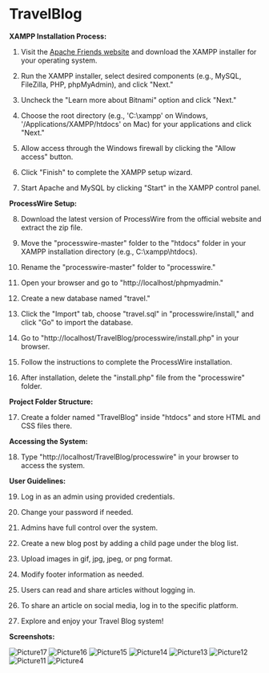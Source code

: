 # TravelBlog
**XAMPP Installation Process:**

1. Visit the [Apache Friends website](https://www.apachefriends.org/) and download the XAMPP installer for your operating system.

2. Run the XAMPP installer, select desired components (e.g., MySQL, FileZilla, PHP, phpMyAdmin), and click "Next."

3. Uncheck the "Learn more about Bitnami" option and click "Next."

4. Choose the root directory (e.g., 'C:\xampp' on Windows, '/Applications/XAMPP/htdocs' on Mac) for your applications and click "Next."

5. Allow access through the Windows firewall by clicking the "Allow access" button.

6. Click "Finish" to complete the XAMPP setup wizard.

7. Start Apache and MySQL by clicking "Start" in the XAMPP control panel.

**ProcessWire Setup:**

8. Download the latest version of ProcessWire from the official website and extract the zip file.

9. Move the "processwire-master" folder to the "htdocs" folder in your XAMPP installation directory (e.g., C:\xampp\htdocs).

10. Rename the "processwire-master" folder to "processwire."

11. Open your browser and go to "http://localhost/phpmyadmin."

12. Create a new database named "travel."

13. Click the "Import" tab, choose "travel.sql" in "processwire/install," and click "Go" to import the database.

14. Go to "http://localhost/TravelBlog/processwire/install.php" in your browser.

15. Follow the instructions to complete the ProcessWire installation.

16. After installation, delete the "install.php" file from the "processwire" folder.

**Project Folder Structure:**

17. Create a folder named "TravelBlog" inside "htdocs" and store HTML and CSS files there.

**Accessing the System:**

18. Type "http://localhost/TravelBlog/processwire" in your browser to access the system.

**User Guidelines:**

19. Log in as an admin using provided credentials.

20. Change your password if needed.

21. Admins have full control over the system.

22. Create a new blog post by adding a child page under the blog list.

23. Upload images in gif, jpg, jpeg, or png format.

24. Modify footer information as needed.

25. Users can read and share articles without logging in.

26. To share an article on social media, log in to the specific platform.

27. Explore and enjoy your Travel Blog system!

**Screenshots:**

![Picture17](https://github.com/PraveenChavan-11/TravelBlog/assets/142572979/b18fcfdb-3cc7-4254-b8be-d0cfb7cf88cd)
![Picture16](https://github.com/PraveenChavan-11/TravelBlog/assets/142572979/0ebb00e5-663c-408c-9464-e34f0facd10b)
![Picture15](https://github.com/PraveenChavan-11/TravelBlog/assets/142572979/c17a0067-20e4-459c-82c6-b546b8fe77ae)
![Picture14](https://github.com/PraveenChavan-11/TravelBlog/assets/142572979/7d3eac3e-dfa9-4851-b859-402c467f79e0)
![Picture13](https://github.com/PraveenChavan-11/TravelBlog/assets/142572979/2f99ef28-80e5-45e3-986b-4222a2d72d92)
![Picture12](https://github.com/PraveenChavan-11/TravelBlog/assets/142572979/3c0e4774-e258-43f3-9b6c-f0dbe2b48d1e)
![Picture11](https://github.com/PraveenChavan-11/TravelBlog/assets/142572979/8cb1c049-9731-499f-b092-af13301b5399)
![Picture4](https://github.com/PraveenChavan-11/TravelBlog/assets/142572979/317f906c-3998-4d2a-9482-9b86edb8f584)

